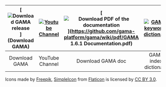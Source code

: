 
| [![Download GAMA release](https://github.com/gama-platform/gama/wiki/icons/save-file.png)](Download GAMA) | [![Youtube Channel](https://github.com/gama-platform/gama/wiki/icons/youtube.png)](http://www.youtube.com/channel/UCWJ1kWGDDI-9u2f2uD0gcaQ) | [![Download PDF of the documentation](https://github.com/gama-platform/gama/wiki/icons/pdf.png)](https://github.com/gama-platform/gama/wiki/pdf/GAMA 1.6.1 Documentation.pdf) | [![GAML keywords dictionary](https://github.com/gama-platform/gama/wiki/icons/dictionary.png)](https://github.com/gama-platform/gama/wiki/G__Index) | [![Facebook](https://github.com/gama-platform/gama/wiki/icons/facebook.png)](https://www.facebook.com/GamaPlatform)
| :-----------: |:---------------:| :---------------:|:----------:| :------: |
| Download GAMA | YouTube Channel | Download GAMA doc| GAML index dictionary | Facebook |



Icons made by [Freepik](http://www.flaticon.com/authors/freepik), [SimpleIcon](http://www.flaticon.com/authors/simpleicon) from [Flaticon](http://www.flaticon.com) is licensed by [CC BY 3.0](http://creativecommons.org/licenses/by/3.0/).